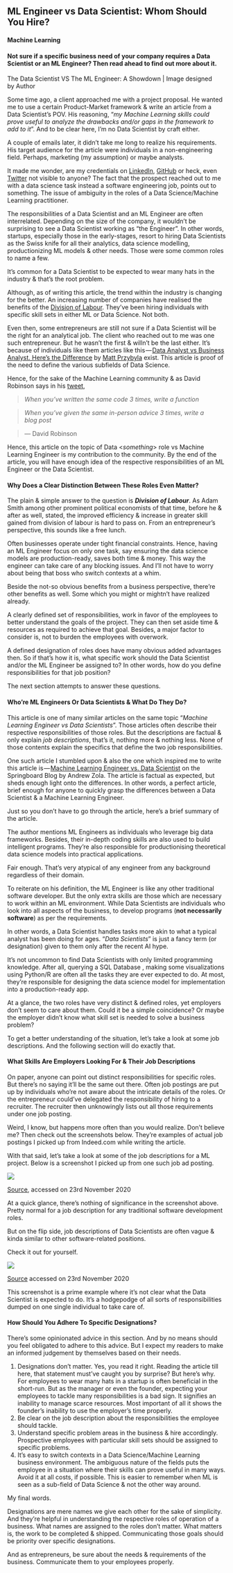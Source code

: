 ## ML Engineer vs Data Scientist: Whom Should You Hire?

#### Machine Learning

#### Not sure if a specific business need of your company requires a Data Scientist or an ML Engineer? Then read ahead to find out more about it.

The Data Scientist VS The ML Engineer: A Showdown | Image designed by Author

Some time ago, a client approached me with a project proposal. He wanted me to use a certain Product-Market framework & write an article from a Data Scientist’s POV. His reasoning, “*my Machine Learning skills could prove useful to analyze the drawbacks and/or gaps in the framework to add to it*”. And to be clear here, I’m no Data Scientist by craft either.

A couple of emails later, it didn’t take me long to realize his requirements. His target audience for the article were individuals in a non-engineering field. Perhaps, marketing (my assumption) or maybe analysts.

It made me wonder, are my credentials on [LinkedIn](https://www.linkedin.com/in/jarmos/), [GitHub](http://github.com/jarmos-san) or heck, even [Twitter](https://twitter.com/Jarmosan) not visible to anyone? The fact that the prospect reached out to me with a data science task instead a software engineering job, points out to something. The issue of ambiguity in the roles of a Data Science/Machine Learning practitioner.

The responsibilities of a Data Scientist and an ML Engineer are often interrelated. Depending on the size of the company, it wouldn’t be surprising to see a Data Scientist working as “the Engineer”. In other words, startups, especially those in the early-stages, resort to hiring Data Scientists as the Swiss knife for all their analytics, data science modelling, productionizing ML models & other needs. Those were some common roles to name a few.

It’s common for a Data Scientist to be expected to wear many hats in the industry & that’s the root problem.

Although, as of writing this article, the trend within the industry is changing for the better. An increasing number of companies have realised the benefits of the [Division of Labour](https://en.wikipedia.org/wiki/Division_of_labour). They’ve been hiring individuals with specific skill sets in either ML or Data Science. Not both.

Even then, some entrepreneurs are still not sure if a Data Scientist will be the right for an analytical job. The client who reached out to me was one such entrepreneur. But he wasn’t the first & willn’t be the last either. It’s because of individuals like them articles like this — [Data Analyst vs Business Analyst. Here’s the Difference](https://towardsdatascience.com/data-analyst-vs-business-analyst-heres-the-difference-e702f288aaa3) by [Matt Przybyla](https://medium.com/@datasciencehacker) exist. This article is proof of the need to define the various subfields of Data Science.

Hence, for the sake of the Machine Learning community & as David Robinson says in his [tweet](https://twitter.com/drob/status/928447584712253440?s=20),

> *When you’ve written the same code 3 times, write a function*

> *When you’ve given the same in-person advice 3 times, write a blog post*

> — David Robinson

Hence, this article on the topic of Data <*something*\> role vs Machine Learning Engineer is my contribution to the community. By the end of the article, you will have enough idea of the respective responsibilities of an ML Engineer or the Data Scientist.

#### Why Does a Clear Distinction Between These Roles Even Matter?

The plain & simple answer to the question is ***Division of Labour***. As Adam Smith among other prominent political economists of that time, before he & after as well, stated, the improved efficiency & increase in greater skill gained from division of labour is hard to pass on. From an entrepreneur’s perspective, this sounds like a free lunch.

Often businesses operate under tight financial constraints. Hence, having an ML Engineer focus on only one task, say ensuring the data science models are production-ready, saves both time & money. This way the engineer can take care of any blocking issues. And I’ll not have to worry about being that boss who switch contexts at a whim.

Beside the not-so obvious benefits from a business perspective, there’re other benefits as well. Some which you might or mightn’t have realized already.

A clearly defined set of responsibilities, work in favor of the employees to better understand the goals of the project. They can then set aside time & resources as required to achieve that goal. Besides, a major factor to consider is, not to burden the employees with overwork.

A defined designation of roles does have many obvious added advantages then. So if that’s how it is, what specific work should the Data Scientist and/or the ML Engineer be assigned to? In other words, how do you define responsibilities for that job position?

The next section attempts to answer these questions.

#### Who’re ML Engineers Or Data Scientists & What Do They Do?

This article is one of many similar articles on the same topic “*Machine Learning Engineer vs Data Scientists*”. Those articles often describe their respective responsibilities of those roles. But the descriptions are factual & only explain *job descriptions*, that’s it, nothing more & nothing less. None of those contents explain the specifics that define the two job responsibilities.

One such article I stumbled upon & also the one which inspired me to write this article is — [Machine Learning Engineer vs. Data Scientist](https://www.springboard.com/blog/machine-learning-engineer-vs-data-scientist/) on the Springboard Blog by Andrew Zola. The article is factual as expected, but sheds enough light onto the differences. In other words, a perfect article, brief enough for anyone to quickly grasp the differences between a Data Scientist & a Machine Learning Engineer.

Just so you don’t have to go through the article, here’s a brief summary of the article.

The author mentions ML Engineers as individuals who leverage big data frameworks. Besides, their in-depth coding skills are also used to build intelligent programs. They’re also responsible for productionising theoretical data science models into practical applications.

Fair enough. That’s very atypical of any engineer from any background regardless of their domain.

To reiterate on his definition, the ML Engineer is like any other traditional software developer. But the only extra skills are those which are necessary to work within an ML environment. While Data Scientists are individuals who look into all aspects of the business, to develop programs (**not necessarily software**) as per the requirements.

In other words, a Data Scientist handles tasks more akin to what a typical analyst has been doing for ages. “*Data Scientists*” is just a fancy term (or designation) given to them only after the recent AI hype.

It’s not uncommon to find Data Scientists with only limited programming knowledge. After all, querying a SQL Database , making some visualizations using Python/R are often all the tasks they are ever expected to do. At most, they’re responsible for designing the data science model for implementation into a production-ready app.

At a glance, the two roles have very distinct & defined roles, yet employers don’t seem to care about them. Could it be a simple coincidence? Or maybe the employer didn’t know what skill set is needed to solve a business problem?

To get a better understanding of the situation, let’s take a look at some job descriptions. And the following section will do exactly that.

#### What Skills Are Employers Looking For & Their Job Descriptions

On paper, anyone can point out distinct responsibilities for specific roles. But there’s no saying it’ll be the same out there. Often job postings are put up by individuals who’re not aware about the intricate details of the roles. Or the entrepreneur could’ve delegated the responsibility of hiring to a recruiter. The recruiter then unknowingly lists out all those requirements under one job posting.

Weird, I know, but happens more often than you would realize. Don’t believe me? Then check out the screenshots below. They’re examples of actual job postings I picked up from Indeed.com while writing the article.

With that said, let’s take a look at some of the job descriptions for a ML project. Below is a screenshot I picked up from one such job ad posting.

[![](https://cdn.hashnode.com/res/hashnode/image/upload/v1651823851016/-_725dCQGS.png)](https://in.indeed.com/jobs?q=Machine%20Learning%20Engineer&l&advn=9253950511738984&vjk=f5ecb2c0b2ec054c)

[Source](https://in.indeed.com/jobs?q=Machine%20Learning%20Engineer&l&advn=9253950511738984&vjk=f5ecb2c0b2ec054c), accessed on 23rd November 2020

At a quick glance, there’s nothing of significance in the screenshot above. Pretty normal for a job description for any traditional software development roles.

But on the flip side, job descriptions of Data Scientists are often vague & kinda similar to other software-related positions.

Check it out for yourself.

[![](https://cdn.hashnode.com/res/hashnode/image/upload/v1651823852325/5zrA8ixshz.png)](https://in.indeed.com/jobs?q=data%20scientist&l&vjk=fb0f54d442bf42c4)

[Source](https://in.indeed.com/jobs?q=data%20scientist&l&vjk=fb0f54d442bf42c4) accessed on 23rd November 2020

This screenshot is a prime example where it’s not clear what the Data Scientist is expected to do. It’s a hodgepodge of all sorts of responsibilities dumped on one single individual to take care of.

#### How Should You Adhere To Specific Designations?

There’s some opinionated advice in this section. And by no means should you feel obligated to adhere to this advice. But I expect my readers to make an informed judgement by themselves based on their needs.

1.  Designations don’t matter. Yes, you read it right. Reading the article till here, that statement must’ve caught you by surprise? But here’s why. For employees to wear many hats in a startup is often beneficial in the short-run. But as the manager or even the founder, expecting your employees to tackle many responsibilities is a bad sign. It signifies an inability to manage scarce resources. Most important of all it shows the founder’s inability to use the employer’s time properly.
2.  Be clear on the job description about the responsibilities the employee should tackle.
3.  Understand specific problem areas in the business & hire accordingly. Prospective employees with particular skill sets should be assigned to specific problems.
4.  It’s easy to switch contexts in a Data Science/Machine Learning business environment. The ambiguous nature of the fields puts the employee in a situation where their skills can prove useful in many ways. Avoid it at all costs, if possible. This is easier to remember when ML is seen as a sub-field of Data Science & not the other way around.

My final words.

Designations are mere names we give each other for the sake of simplicity. And they’re helpful in understanding the respective roles of operation of a business. What names are assigned to the roles don’t matter. What matters is, the work to be completed & shipped. Communicating those goals should be priority over specific designations.

And as entrepreneurs, be sure about the needs & requirements of the business. Communicate them to your employees properly.